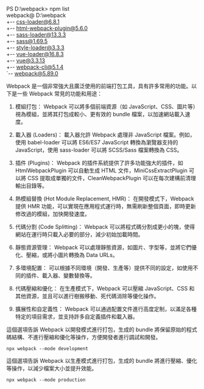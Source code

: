 
PS D:\webpack> npm list <br />
webpack@ D:\webpack <br />
+-- css-loader@6.8.1 <br />
+-- html-webpack-plugin@5.6.0 <br />
+-- sass-loader@13.3.3 <br />
+-- sass@1.69.5 <br />
+-- style-loader@3.3.3 <br />
+-- vue-loader@16.8.3 <br />
+-- vue@3.3.13 <br />
+-- webpack-cli@5.1.4 <br />
`-- webpack@5.89.0


Webpack 是一個非常強大且廣泛使用的前端打包工具，具有許多常用的功能。以下是一些 Webpack 常見的功能和用途：

1. 模組打包： Webpack 可以將多個前端資源（如 JavaScript、CSS、圖片等）視為模組，並將其打包成較小、更有效的 bundle 檔案，以加速網站載入速度。

2. 載入器 (Loaders)： 載入器允許 Webpack 處理非 JavaScript 檔案。例如，使用 babel-loader 可以將 ES6/ES7 JavaScript 轉換為瀏覽器支持的 JavaScript，使用 sass-loader 可以將 SCSS/Sass 檔案轉換為 CSS。

3. 插件 (Plugins)： Webpack 的插件系統提供了許多功能強大的插件，如 HtmlWebpackPlugin 可以自動生成 HTML 文件，MiniCssExtractPlugin 可以將 CSS 提取成單獨的文件，CleanWebpackPlugin 可以在每次建構前清理輸出目錄等。

4. 熱模組替換 (Hot Module Replacement, HMR)： 在開發模式下，Webpack 提供 HMR 功能，可以實現在應用程式運行時，無需刷新整個頁面，即時更新修改過的模組，加快開發速度。

5. 代碼分割 (Code Splitting)： Webpack 可以將程式碼分割成更小的塊，使得網站在運行時只載入必要的部分，減少初始加載時間。

6. 靜態資源管理： Webpack 可以處理靜態資源，如圖片、字型等，並將它們優化、壓縮，或將小圖片轉換為 Data URLs。

7. 多環境配置： 可以根據不同環境（開發、生產等）提供不同的設定，如使用不同的插件、載入器、變數替換等。

8. 代碼壓縮和優化： 在生產模式下，Webpack 可以壓縮 JavaScript、CSS 和其他資源，並且可以進行樹搬移動、死代碼消除等優化操作。

9. 擴展性和自定義性： Webpack 可以通過配置文件進行高度定制，以滿足各種特定的項目需求，並支持許多自定義插件和載入器。


這個選項告訴 Webpack 以開發模式進行打包，生成的 bundle 將保留原始的程式碼結構、不進行壓縮和優化等操作，方便開發者進行調試和開發。

    npx webpack --mode development

這個選項告訴 Webpack 以生產模式進行打包，生成的 bundle 將進行壓縮、優化等操作，以減少檔案大小並提升效能。

    npx webpack --mode production
